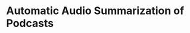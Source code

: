 # Automatic Audio Summarization of Podcasts


<!-- You12:37
                const podcast = await Podcast.find({isArchived: false,isDeleted: false}).sort({createdAt: "desc"}).populate({path: "creatorID"}).populate({path: "likes"}).exec((err,op)=>{
You12:43
aaa123aaa
Shruti Yadav13:02
python3 -m venv my-project-env
Shruti Yadav13:14
python3 -m pip install -r requirements.txt
Shruti Yadav13:22
python manage.py startapp appname -->